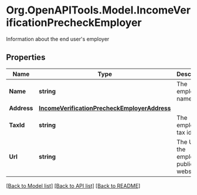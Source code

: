 # Org.OpenAPITools.Model.IncomeVerificationPrecheckEmployer
Information about the end user's employer

## Properties

Name | Type | Description | Notes
------------ | ------------- | ------------- | -------------
**Name** | **string** | The employer&#39;s name | [optional] 
**Address** | [**IncomeVerificationPrecheckEmployerAddress**](IncomeVerificationPrecheckEmployerAddress.md) |  | [optional] 
**TaxId** | **string** | The employer&#39;s tax id | [optional] 
**Url** | **string** | The URL for the employer&#39;s public website | [optional] 

[[Back to Model list]](../README.md#documentation-for-models) [[Back to API list]](../README.md#documentation-for-api-endpoints) [[Back to README]](../README.md)

